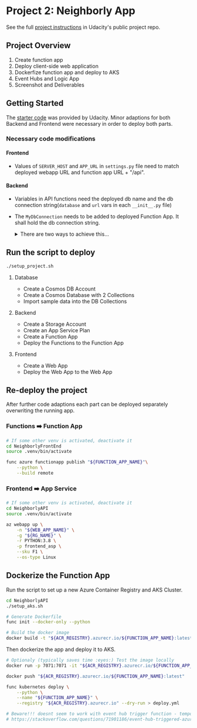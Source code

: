# Project 2: Neighborly App

See the full [project instructions](https://github.com/udacity/nd081-c2-Building-and-deploying-cloud-native-applications-from-scratch-project-starter/blob/c906b6f7a4842dfc409575740f69ebd3e0819d55/README.md) in Udacity's public project repo.

## Project Overview

1. Create function app
2. Deploy client-side web application
3. Dockerfize function app and deploy to AKS
4. Event Hubs and Logic App
5. Screenshot and Deliverables

## Getting Started

The [starter code](https://github.com/udacity/nd081-c2-Building-and-deploying-cloud-native-applications-from-scratch-project-starter/tree/10fec75928fcffe1c94004133c3b385c73535f9a) was provided by Udacity. Minor adaptions for both Backend and Frontend were necessary in order to deploy both parts.

### Necessary code modifications

#### Frontend

- Values of `SERVER_HOST` and `APP_URL` in `settings.py` file need to match deployed webapp URL and function app URL + "/api".

#### Backend

- Variables in API functions need the deployed db name and the db connection string(`database` and `url` vars in each `__init__.py` file)
- The `MyDbConnection` needs to be added to deployed Function App. It shall hold the db connection string.

    <details>
        <summary>There are two ways to achieve this...</summary>

  1. Azure Portal: Function App > Configuration > Application Settings > Add Application Settings
  2. Edit `local.settings.json`, then deploy the function overwriting Function App settings in Azure with local settings.

     ```bash
     # Bring the Function App settings to the local settings file.
     func azure functionapp fetch-app-settings <functionAppName>

     # Add the value "MyDbConnection" to the local.settings.json file.

     # Then upload and overwrite the Function App settings in Azure.
     func azure functionapp publish <functionAppName> \
       --build local \
       --publish-settings-only
     ```

    </details>

## Run the script to deploy

```bash
./setup_project.sh
```

1. Database

   - Create a Cosmos DB Account
   - Create a Cosmos Database with 2 Collections
   - Import sample data into the DB Collections

2. Backend

   - Create a Storage Account
   - Create an App Service Plan
   - Create a Function App
   - Deploy the Functions to the Function App

3. Frontend

   - Create a Web App
   - Deploy the Web App to the Web App

## Re-deploy the project

After further code adaptions each part can be deployed separately overwriting the running app.

### Functions :arrow_right: Function App

```bash
# If some other venv is activated, deactivate it
cd NeighborlyFrontEnd
source .venv/bin/activate

func azure functionapp publish "${FUNCTION_APP_NAME}"\
    --python \
    --build remote
```

### Frontend :arrow_right: App Service

```bash
# If some other venv is activated, deactivate it
cd NeighborlyAPI
source .venv/bin/activate

az webapp up \
    -n "${WEB_APP_NAME}" \
    -g "${RG_NAME}" \
    -r PYTHON:3.8 \
    -p frontend_asp \
    --sku F1 \
    --os-type Linux
```

## Dockerize the Function App

Run the script to set up a new Azure Container Registry and AKS Cluster.

```bash
cd NeighborlyAPI
./setup_aks.sh

# Generate Dockerfile
func init --docker-only --python

# Build the docker image
docker build -t "${ACR_REGISTRY}.azurecr.io/${FUNCTION_APP_NAME}:latest" .
```

Then dockerize the app and deploy it to AKS.

```bash
# Optionaly (typically saves time :eyes:) Test the image locally
docker run -p 7071:7071 -it "${ACR_REGISTRY}.azurecr.io/${FUNCTION_APP_NAME}:latest"

docker push "${ACR_REGISTRY}.azurecr.io/${FUNCTION_APP_NAME}:latest"

func kubernetes deploy \
    --python \
    --name "${FUNCTION_APP_NAME}" \
    --registry "${ACR_REGISTRY}.azurecr.io" --dry-run > deploy.yml

# Beware!!! doesnt seem to work with event hub trigger function - temporarily deleted
# https://stackoverflow.com/questions/71901186/event-hub-triggered-azure-function-running-on-aks-with-keda-does-not-scale-out
```

